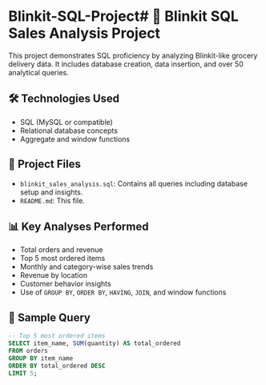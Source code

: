 # Blinkit-SQL-Project# 🛒 Blinkit SQL Sales Analysis Project

This project demonstrates SQL proficiency by analyzing Blinkit-like grocery delivery data. It includes database creation, data insertion, and over 50 analytical queries.

## 🛠 Technologies Used
- SQL (MySQL or compatible)
- Relational database concepts
- Aggregate and window functions

## 📂 Project Files
- `blinkit_sales_analysis.sql`: Contains all queries including database setup and insights.
- `README.md`: This file.

## 📊 Key Analyses Performed

- Total orders and revenue
- Top 5 most ordered items
- Monthly and category-wise sales trends
- Revenue by location
- Customer behavior insights
- Use of `GROUP BY`, `ORDER BY`, `HAVING`, `JOIN`, and window functions

## 📌 Sample Query

```sql
-- Top 5 most ordered items
SELECT item_name, SUM(quantity) AS total_ordered
FROM orders
GROUP BY item_name
ORDER BY total_ordered DESC
LIMIT 5;
